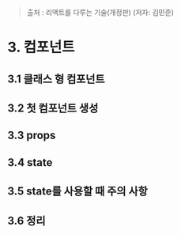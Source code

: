 > 출처 : 리액트를 다루는 기술(개정판) (저자: 김민준)

# 3. 컴포넌트
## 3.1 클래스 형 컴포넌트
## 3.2 첫 컴포넌트 생성
## 3.3 props
## 3.4 state
## 3.5 state를 사용할 때 주의 사항
## 3.6 정리
